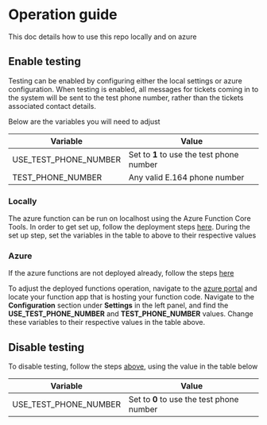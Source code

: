 # Operation guide

This doc details how to use this repo locally and on azure

## Enable testing

Testing can be enabled by configuring either the local settings or azure configuration. When testing is enabled, all messages for tickets coming in to the system will be sent to the test phone number, rather than the tickets associated contact details.

Below are the variables you will need to adjust

| Variable | Value |
|---|---|
| USE_TEST_PHONE_NUMBER | Set to **1** to use the test phone number |
| TEST_PHONE_NUMBER | Any valid E.164 phone number |

### Locally

The azure function can be run on localhost using the Azure Function Core Tools. In order to get set up, follow the deployment steps [here](../deployment/local-guide.md). During the set up step, set the variables in the table to above to their respective values

### Azure

If the azure functions are not deployed already, follow the steps [here](../deployment/azure-guide.md)

To adjust the deployed functions operation, navigate to the [azure portal](https://portal.azure.com/) and locate your function app that is hosting your function code. Navigate to the **Configuration** section under **Settings** in the left panel, and find the **USE_TEST_PHONE_NUMBER** and **TEST_PHONE_NUMBER** values. Change these variables to their respective values in the table above.

## Disable testing

To disable testing, follow the steps [above](#enable-testing), using the value in the table below

| Variable | Value |
|---|---|
| USE_TEST_PHONE_NUMBER | Set to **0** to use the test phone number |